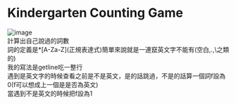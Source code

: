 # Kindergarten Counting Game  
![image](https://github.com/10360555iamnn/UVAdataset/assets/95529963/d87f9e3e-ae74-40f3-8c6d-d5e5c07b53fc)  
計算出自己說過的詞數  
詞的定義是\*\[A-Za-Z\](正規表達式)簡單來說就是一連竄英文字不能有(空白,.,\之類的)  
我的寫法是getline吃一整行  
遇到是英文字的時候查看之前是不是英文，是的話跳過，不是的話算一個詞f設為0(f可以想成上一個是是否為英文)  
當遇到不是英文的時候把f設為1  
